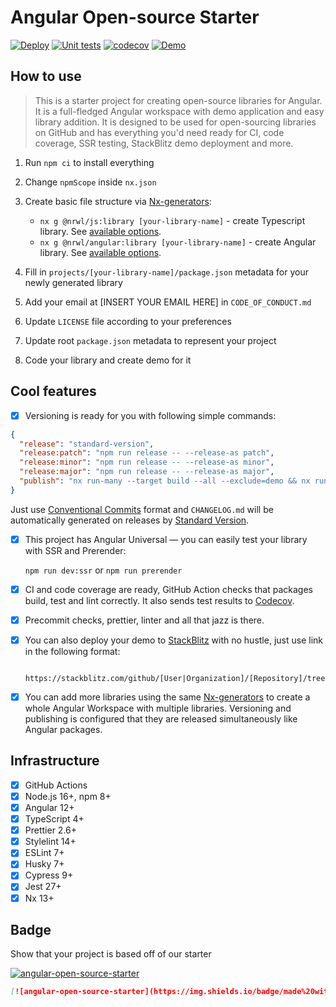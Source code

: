 # Angular Open-source Starter

[![Deploy](https://github.com/Tinkoff/angular-open-source-starter/actions/workflows/deploy.yml/badge.svg)](https://github.com/Tinkoff/angular-open-source-starter/actions/workflows/deploy.yml)
[![Unit tests](https://github.com/Tinkoff/angular-open-source-starter/actions/workflows/test.yml/badge.svg)](https://github.com/Tinkoff/angular-open-source-starter/actions/workflows/test.yml)
[![codecov](https://codecov.io/gh/Tinkoff/angular-open-source-starter/branch/main/graph/badge.svg?token=KfV90T6KkK)](https://codecov.io/gh/Tinkoff/angular-open-source-starter)
[![Demo](https://img.shields.io/badge/demo-website-green)](https://tinkoff.github.io/angular-open-source-starter/)

## How to use

> This is a starter project for creating open-source libraries for Angular. It is a full-fledged Angular workspace with
> demo application and easy library addition. It is designed to be used for open-sourcing libraries on GitHub and has
> everything you'd need ready for CI, code coverage, SSR testing, StackBlitz demo deployment and more.

1. Run `npm ci` to install everything

2. Change `npmScope` inside `nx.json`

3. Create basic file structure via [Nx-generators](https://nx.dev/plugin-features/use-code-generators):

   - `nx g @nrwl/js:library [your-library-name]` - create Typescript library. See
     [available options](https://nx.dev/packages/js/generators/library#options).
   - `nx g @nrwl/angular:library [your-library-name]` - create Angular library. See
     [available options](https://nx.dev/packages/angular/generators/library#options).

4. Fill in `projects/[your-library-name]/package.json` metadata for your newly generated library

5. Add your email at [INSERT YOUR EMAIL HERE] in `CODE_OF_CONDUCT.md`

6. Update `LICENSE` file according to your preferences

7. Update root `package.json` metadata to represent your project

8. Code your library and create demo for it

## Cool features

- [x] Versioning is ready for you with following simple commands:

```json
{
  "release": "standard-version",
  "release:patch": "npm run release -- --release-as patch",
  "release:minor": "npm run release -- --release-as minor",
  "release:major": "npm run release -- --release-as major",
  "publish": "nx run-many --target build --all --exclude=demo && nx run-many --target publish --all"
}
```

Just use [Conventional Commits](https://www.conventionalcommits.org/en/v1.0.0-beta.4/) format and `CHANGELOG.md` will be
automatically generated on releases by
[Standard Version](https://github.com/conventional-changelog/standard-version#standard-version).

- [x] This project has Angular Universal — you can easily test your library with SSR and Prerender:

  `npm run dev:ssr` or `npm run prerender`

- [x] CI and code coverage are ready, GitHub Action checks that packages build, test and lint correctly. It also sends
      test results to [Codecov](https://about.codecov.io).

- [x] Precommit checks, prettier, linter and all that jazz is there.

- [x] You can also deploy your demo to [StackBlitz](https://stackblitz.com) with no hustle, just use link in the
      following format:

         https://stackblitz.com/github/[User|Organization]/[Repository]/tree/main/projects/demo

- [x] You can add more libraries using the same [Nx-generators](https://nx.dev/plugin-features/use-code-generators) to
      create a whole Angular Workspace with multiple libraries. Versioning and publishing is configured that they are
      released simultaneously like Angular packages.

## Infrastructure

- [x] GitHub Actions
- [x] Node.js 16+, npm 8+
- [x] Angular 12+
- [x] TypeScript 4+
- [x] Prettier 2.6+
- [x] Stylelint 14+
- [x] ESLint 7+
- [x] Husky 7+
- [x] Cypress 9+
- [x] Jest 27+
- [x] Nx 13+

## Badge

Show that your project is based off of our starter

[![angular-open-source-starter](https://img.shields.io/badge/made%20with-angular--open--source--starter-d81676?logo=angular)](https://github.com/Tinkoff/angular-open-source-starter)

```md
[![angular-open-source-starter](https://img.shields.io/badge/made%20with-angular--open--source--starter-d81676?logo=angular)](https://github.com/Tinkoff/angular-open-source-starter)
```
